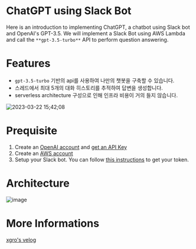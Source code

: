 # **ChatGPT using Slack Bot**

Here is an introduction to implementing ChatGPT, a chatbot using Slack bot and OpenAI's GPT-3.5. We will implement a Slack Bot using AWS Lambda and call the `**gpt-3.5-turbo**` API to perform question answering.

# Features

- `gpt-3.5-turbo` 기반의 api를 사용하여 나만의 챗봇을 구축할 수 있습니다.
- 스레드에서 최대 5개의 대화 히스토리를 추적하여 답변을 생성합니다.
- serverless architecture 구성으로 인해 인프라 비용이 거의 들지 않습니다.

![2023-03-22 15;42;08](https://user-images.githubusercontent.com/76501289/226831302-705202d4-4ae4-4e88-9587-06f98bd82c28.gif)

# Prequisite

1. Create an [OpenAI account](https://openai.com/api/) and [get an API Key](https://platform.openai.com/account/api-keys)
2. Create an [AWS account](https://aws.amazon.com/es/)
3. Setup your Slack bot. You can follow [this instructions](https://core.telegram.org/bots/tutorial#obtain-your-bot-token) to get your token.

# Architecture
![image](https://user-images.githubusercontent.com/76501289/226831214-1956651a-9024-449e-9557-eab46bb94953.png)

# More Informations
[xgro's velog](https://velog.io/@xgro/awsslackbotchatgpt)
